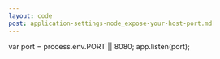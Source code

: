```yaml
---
layout: code
post: application-settings-node_expose-your-host-port.md
---
```



var port = process.env.PORT || 8080;
app.listen(port);
